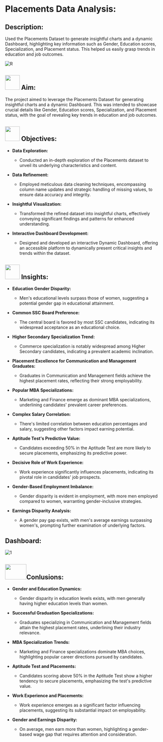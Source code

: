 # Placements Data Analysis:

## Description:

Used the Placements Dataset to generate insightful charts and a dynamic Dashboard, highlighting key information such as Gender, Education scores, Specialization, and Placement status. This helped us easily grasp trends in education and job outcomes.

![R](https://github.com/yasmeenustad/Placements-Data-Analysis-Excel-Project/assets/112754746/16547420-0668-417f-8291-cae312c214cd)

##  <img src="https://github.com/yasmeenustad/Placements-Data-Analysis-Excel-Project/assets/112754746/030e1f21-e04f-4cbd-b301-3576c8c1acc3"  width="48" height="48"> Aim:
The project aimed to leverage the Placements Dataset for generating insightful charts and a dynamic Dashboard. This was intended to showcase crucial details like Gender, Education scores, Specialization, and Placement status, with the goal of revealing key trends in education and job outcomes.

##  <img src="https://github.com/yasmeenustad/Placements-Data-Analysis-Excel-Project/assets/112754746/057551de-877a-4a41-916c-d47e81053404"  width="48" height="48"> Objectives:
- **Data Exploration:**
  - Conducted an in-depth exploration of the Placements dataset to unveil its underlying characteristics and content.
    
- **Data Refinement:**
  - Employed meticulous data cleaning techniques, encompassing column name updates and strategic handling of missing values, to ensure data accuracy and integrity.

- **Insightful Visualization:**
  - Transformed the refined dataset into insightful charts, effectively conveying significant findings and patterns for enhanced understanding.

- **Interactive Dashboard Development:**
  - Designed and developed an interactive Dynamic Dashboard, offering an accessible platform to dynamically present critical insights and trends within the dataset.
 
##  <img src="https://user-images.githubusercontent.com/106439762/178428775-03d67679-9aa4-4b08-91e9-6eb6ed8faf66.gif"  width="48" height="48"> Insights:

- **Education Gender Disparity:**
  - Men's educational levels surpass those of women, suggesting a potential gender gap in educational attainment.

- **Common SSC Board Preference:**
  - The central board is favored by most SSC candidates, indicating its widespread acceptance as an educational choice.

- **Higher Secondary Specialization Trend:**
  - Commerce specialization is notably widespread among Higher Secondary candidates, indicating a prevalent academic inclination.

- **Placement Excellence for Communication and Management Graduates:**
  - Graduates in Communication and Management fields achieve the highest placement rates, reflecting their strong employability.

- **Popular MBA Specializations:**
  - Marketing and Finance emerge as dominant MBA specializations, underlining candidates' prevalent career preferences.

- **Complex Salary Correlation:**
  - There's limited correlation between education percentages and salary, suggesting other factors impact earning potential.

- **Aptitude Test's Predictive Value:**
  - Candidates exceeding 50% in the Aptitude Test are more likely to secure placements, emphasizing its predictive power.

- **Decisive Role of Work Experience:**
  - Work experience significantly influences placements, indicating its pivotal role in candidates' job prospects.

- **Gender-Based Employment Imbalance:**
  - Gender disparity is evident in employment, with more men employed compared to women, warranting gender-inclusive strategies.

- **Earnings Disparity Analysis:**
  - A gender pay gap exists, with men's average earnings surpassing women's, prompting further examination of underlying factors.


## Dashboard:
![1](https://github.com/yasmeenustad/Placements-Data-Analysis-Excel-Project/assets/112754746/1a523fa7-66a6-403c-9d35-a4e5350712c3)

## <img src="https://github.com/yasmeenustad/Swiggy-data-Analysis/assets/112754746/1334f205-b4ce-4125-b71f-a38637dec197" width="70" height="50" >Conlusions:
- **Gender and Education Dynamics:**
  - Gender disparity in education levels exists, with men generally having higher education levels than women.
    
- **Successful Graduation Specializations:**
  - Graduates specializing in Communication and Management fields attain the highest placement rates, underlining their industry relevance.
    
- **MBA Specialization Trends:**
  - Marketing and Finance specializations dominate MBA choices, highlighting popular career directions pursued by candidates.

- **Aptitude Test and Placements:**
  - Candidates scoring above 50% in the Aptitude Test show a higher tendency to secure placements, emphasizing the test's predictive value.
    
- **Work Experience and Placements:**
  - Work experience emerges as a significant factor influencing placements, suggesting its substantial impact on employability.

- **Gender and Earnings Disparity:**
  - On average, men earn more than women, highlighting a gender-based wage gap that requires attention and consideration.



